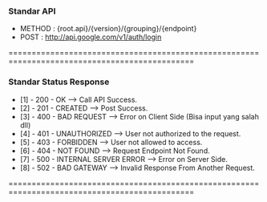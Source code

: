 ### Standar API
  - METHOD : {root.api}/{version}/{grouping}/{endpoint}
  - POST : http://api.google.com/v1/auth/login

==============================================================================================

### Standar Status Response
  - [1] - 200 - OK                        --> Call API Success.
  - [2] - 201 - CREATED                   --> Post Success.
  - [3] - 400 - BAD REQUEST               --> Error on Client Side (Bisa input yang salah dll)
  - [4] - 401 - UNAUTHORIZED              --> User not authorized to the request.
  - [5] - 403 - FORBIDDEN                 --> User not allowed to access.
  - [6] - 404 - NOT FOUND                 --> Request Endpoint Not Found.
  - [7] - 500 - INTERNAL SERVER ERROR     --> Error on Server Side.
  - [8] - 502 - BAD GATEWAY               --> Invalid Response From Another Request.

==============================================================================================
